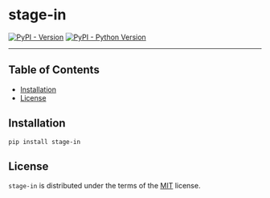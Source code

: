 # stage-in

[![PyPI - Version](https://img.shields.io/pypi/v/stage-in.svg)](https://pypi.org/project/stage-in)
[![PyPI - Python Version](https://img.shields.io/pypi/pyversions/stage-in.svg)](https://pypi.org/project/stage-in)

-----

## Table of Contents

- [Installation](#installation)
- [License](#license)

## Installation

```console
pip install stage-in
```

## License

`stage-in` is distributed under the terms of the [MIT](https://spdx.org/licenses/MIT.html) license.
